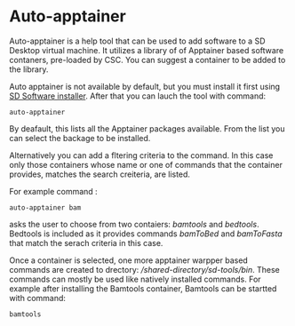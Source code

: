 # Auto-apptainer

Auto-apptainer is a help tool that can be used to add software to a SD Desktop virtual machine. It utilizes a library of
of Apptainer based software contaners, pre-loaded by CSC. You can suggest a container to be added to the library.

Auto apptainer is not available by default, but you must install it first using [SD Software installer](./sd-software-installer.md).
After that you can lauch the tool with command:

```test
auto-apptainer
```
By deafault, this lists all the Apptainer packages available. From the list you can select the backage to be installed.

Alternatively you can add a fltering criteria to the command. In this case only those containers whose name or one 
of commands that the container provides, matches the search creiteria, are listed.

For example command :

```test
auto-apptainer bam
```

asks the user to choose from two contaiers: _bamtools_ and _bedtools_. Bedtools is included as it provides commands _bamToBed_ and _bamToFasta_ that match the serach criteria in this case.

Once a container is selected, one more apptainer warpper based commands are created to drectory: _/shared-directory/sd-tools/bin_.
These commands can mostly be used like natively installed commands. For example after installing the Bamtools container, 
Bamtools can be startted with command:

```text
bamtools
```

